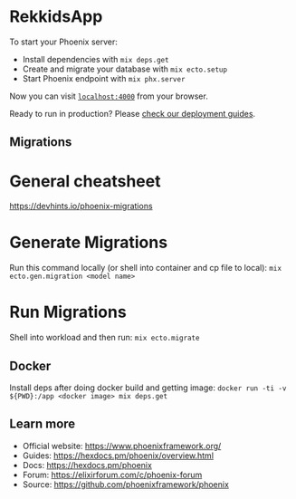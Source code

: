 # RekkidsApp

To start your Phoenix server:

  * Install dependencies with `mix deps.get`
  * Create and migrate your database with `mix ecto.setup`
  * Start Phoenix endpoint with `mix phx.server`

Now you can visit [`localhost:4000`](http://localhost:4000) from your browser.

Ready to run in production? Please [check our deployment guides](https://hexdocs.pm/phoenix/deployment.html).

## Migrations

# General cheatsheet
https://devhints.io/phoenix-migrations

# Generate Migrations
Run this command locally (or shell into container and cp file to local):
`mix ecto.gen.migration <model name>`

# Run Migrations
Shell into workload and then run:
`mix ecto.migrate`

## Docker

Install deps after doing docker build and getting image:
`docker run -ti -v ${PWD}:/app <docker image> mix deps.get`

## Learn more

  * Official website: https://www.phoenixframework.org/
  * Guides: https://hexdocs.pm/phoenix/overview.html
  * Docs: https://hexdocs.pm/phoenix
  * Forum: https://elixirforum.com/c/phoenix-forum
  * Source: https://github.com/phoenixframework/phoenix
